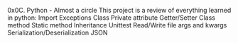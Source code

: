 0x0C. Python - Almost a circle
This project is a review of everything learned in python:
Import
Exceptions
Class
Private attribute
Getter/Setter
Class method
Static method
Inheritance
Unittest
Read/Write file
args and kwargs
Serialization/Deserialization
JSON